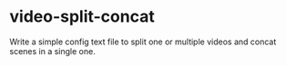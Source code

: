 # video-split-concat
Write a simple config text file to split one or multiple videos and concat scenes in a single one.
